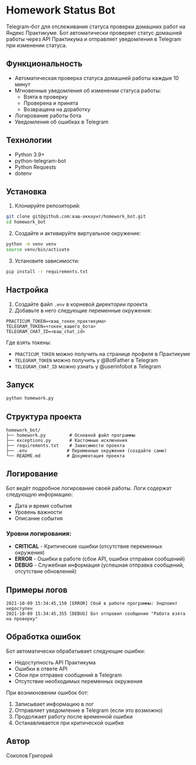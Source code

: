 # Homework Status Bot

Telegram-бот для отслеживания статуса проверки домашних работ на Яндекс Практикуме. Бот автоматически проверяет статус домашней работы через API Практикума и отправляет уведомления в Telegram при изменении статуса.

## Функциональность

- Автоматическая проверка статуса домашней работы каждые 10 минут
- Мгновенные уведомления об изменении статуса работы:
  - Взята в проверку
  - Проверена и принята
  - Возвращена на доработку
- Логирование работы бота
- Уведомления об ошибках в Telegram

## Технологии

- Python 3.9+
- python-telegram-bot
- Python Requests
- dotenv

## Установка

1. Клонируйте репозиторий:
```bash
git clone git@github.com:ваш-аккаунт/homework_bot.git
cd homework_bot
```

2. Создайте и активируйте виртуальное окружение:
```bash
python -m venv venv
source venv/bin/activate
```

3. Установите зависимости:
```bash
pip install -r requirements.txt
```

## Настройка

1. Создайте файл `.env` в корневой директории проекта
2. Добавьте в него следующие переменные окружения:
```
PRACTICUM_TOKEN=<ваш_токен_практикума>
TELEGRAM_TOKEN=<токен_вашего_бота>
TELEGRAM_CHAT_ID=<ваш_chat_id>
```

Где взять токены:
- `PRACTICUM_TOKEN` можно получить на странице профиля в Практикуме
- `TELEGRAM_TOKEN` можно получить у @BotFather в Telegram
- `TELEGRAM_CHAT_ID` можно узнать у @userinfobot в Telegram

## Запуск

```bash
python homework.py
```

## Структура проекта

```
homework_bot/
├── homework.py         # Основной файл программы
├── exceptions.py       # Кастомные исключения
├── requirements.txt    # Зависимости проекта
├── .env               # Переменные окружения (создайте сами)
└── README.md          # Документация проекта
```

## Логирование

Бот ведёт подробное логирование своей работы. Логи содержат следующую информацию:
- Дата и время события
- Уровень важности
- Описание события

### Уровни логирования:

- **CRITICAL** - Критические ошибки (отсутствие переменных окружения)
- **ERROR** - Ошибки в работе (сбои API, ошибки отправки сообщений)
- **DEBUG** - Служебная информация (успешная отправка сообщений, отсутствие обновлений)

## Примеры логов

```
2021-10-09 15:34:45,150 [ERROR] Сбой в работе программы: Эндпоинт недоступен
2021-10-09 15:34:45,355 [DEBUG] Бот отправил сообщение "Работа взята на проверку"
```

## Обработка ошибок

Бот автоматически обрабатывает следующие ошибки:
- Недоступность API Практикума
- Ошибки в ответе API
- Сбои при отправке сообщений в Telegram
- Отсутствие необходимых переменных окружения

При возникновении ошибок бот:
1. Записывает информацию в лог
2. Отправляет уведомление в Telegram (если это возможно)
3. Продолжает работу после временной ошибки
4. Останавливается при критической ошибке

## Автор

Cоколов Григорий
